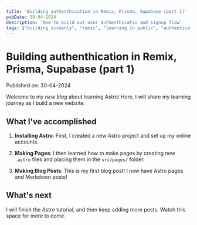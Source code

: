 ```yaml
---
title: 'Building authenthication in Remix, Prisma, Supabase (part 1)'
pubDate: 30-04-2024
description: 'How to build out user authenthicatio and signup flow'
tags: ["building screenly", "remix", "learning in public", "authentication"]
---
```

# Building authenthication in Remix, Prisma, Supabase (part 1)

Published on: 30-04-2024

Welcome to my _new blog_ about learning Astro! Here, I will share my learning journey as I build a new website.

## What I've accomplished

1. **Installing Astro**: First, I created a new Astro project and set up my online accounts.

2. **Making Pages**: I then learned how to make pages by creating new `.astro` files and placing them in the `src/pages/` folder.

3. **Making Blog Posts**: This is my first blog post! I now have Astro pages and Markdown posts!

## What's next

I will finish the Astro tutorial, and then keep adding more posts. Watch this space for more to come.